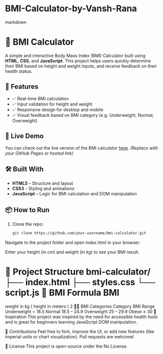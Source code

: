 # BMI-Calculator-by-Vansh-Rana

markdown
# 🧮 BMI Calculator

A simple and interactive Body Mass Index (BMI) Calculator built using **HTML**, **CSS**, and **JavaScript**. This project helps users quickly determine their BMI based on height and weight inputs, and receive feedback on their health status.

## 🚀 Features

- ✅ Real-time BMI calculation
- ✅ Input validation for height and weight
- ✅ Responsive design for desktop and mobile
- ✅ Visual feedback based on BMI category (e.g. Underweight, Normal, Overweight)

## 📸 Live Demo

You can check out the live version of the BMI calculator [here](#). *(Replace with your GitHub Pages or hosted link)*

## 🛠️ Built With

- **HTML5** – Structure and layout
- **CSS3** – Styling and animations
- **JavaScript** – Logic for BMI calculation and DOM manipulation

## 📦 How to Run

1. Clone the repo:
   ```bash
   git clone https://github.com/your-username/bmi-calculator.git
Navigate to the project folder and open index.html in your browser.

Enter your height (in cm) and weight (in kg) to see your BMI result.

📁 Project Structure
bmi-calculator/
├── index.html
├── styles.css
└── script.js
🧠 BMI Formula
BMI
=
weight in kg
(
height in meters
)
2
🧑‍⚕️ BMI Categories
Category	BMI Range
Underweight	< 18.5
Normal	18.5 – 24.9
Overweight	25 – 29.9
Obese	≥ 30
🎨 Inspiration
This project was inspired by the need for accessible health tools and is great for beginners learning JavaScript DOM manipulation.

🙌 Contributions
Feel free to fork, improve the UI, or add new features (like imperial units or chart visualization). Pull requests are welcome!

📄 License
This project is open-source under the No  License.
